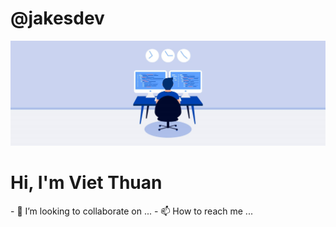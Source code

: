 @jakesdev
=
![Banner](banner.jpg?raw=true "Title")
<h1>Hi, I'm Viet Thuan</h1>
- 💞️ I’m looking to collaborate on ...
- 📫 How to reach me ...

<!---
jakesdev/jakesdev is a ✨ special ✨ repository because its `README.md` (this file) appears on your GitHub profile.
You can click the Preview link to take a look at your changes.
--->
